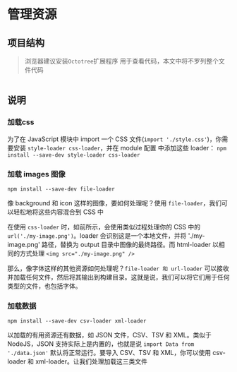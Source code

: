 # 管理资源

## 项目结构

> 浏览器建议安装`Octotree`扩展程序 用于查看代码，本文中将不罗列整个文件代码

```

```

## 说明

### 加载css

为了在 JavaScript 模块中 import 一个 CSS 文件(`import './style.css'`)，你需要安装 `style-loader css-loader`，并在 module 配置 中添加这些 loader：
`npm install --save-dev style-loader css-loader`


### 加载 images 图像

`npm install --save-dev file-loader`

像 background 和 icon 这样的图像，要如何处理呢？使用 `file-loader`，我们可以轻松地将这些内容混合到 CSS 中

在使用 `css-loader` 时，如前所示，会使用类似过程处理你的 CSS 中的 `url('./my-image.png')`。loader 会识别这是一个本地文件，并将 './my-image.png' 路径，替换为 output 目录中图像的最终路径。而 html-loader 以相同的方式处理 `<img src="./my-image.png" />`

那么，像字体这样的其他资源如何处理呢？`file-loader 和 url-loader` 可以接收并加载任何文件，然后将其输出到构建目录。这就是说，我们可以将它们用于任何类型的文件，也包括字体。

### 加载数据

`npm install --save-dev csv-loader xml-loader`

以加载的有用资源还有数据，如 JSON 文件，CSV、TSV 和 XML。类似于 NodeJS，JSON 支持实际上是内置的，也就是说 `import Data from './data.json'` 默认将正常运行。要导入 CSV、TSV 和 XML，你可以使用 csv-loader 和 xml-loader。让我们处理加载这三类文件